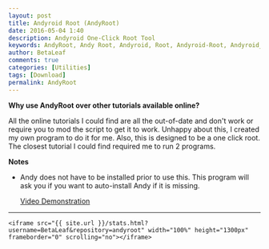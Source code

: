 ```yaml
---
layout: post
title: Andyroid Root (AndyRoot)
date: 2016-05-04 1:40
description: Andyroid One-Click Root Tool
keywords: AndyRoot, Andy Root, Andyroid, Root, Andyroid-Root, Andyroid_Root, AndyroidRoot, AndyroidRoot
author: BetaLeaf
comments: true
categories: [Utilities]
tags: [Download]
permalink: AndyRoot
---
```


**Why use AndyRoot over other tutorials available online?**  

All the online tutorials I could find are all the out-of-date and don't work or require you to mod the script to get it to work. Unhappy about this, I created my own program to do it for me. Also, this is designed to be a one click root. The closest tutorial I could find required me to run 2 programs.  

**Notes**  

  * Andy does not have to be installed prior to use this. This program will ask you if you want to auto-install Andy if it is missing.  
  
	[Video Demonstration](https://www.youtube.com/watch?v=HiuMsOLVn6g)  
  
---  

	<iframe src="{{ site.url }}/stats.html?username=BetaLeaf&repository=andyroot" width="100%" height="1300px" frameborder="0" scrolling="no"></iframe>  